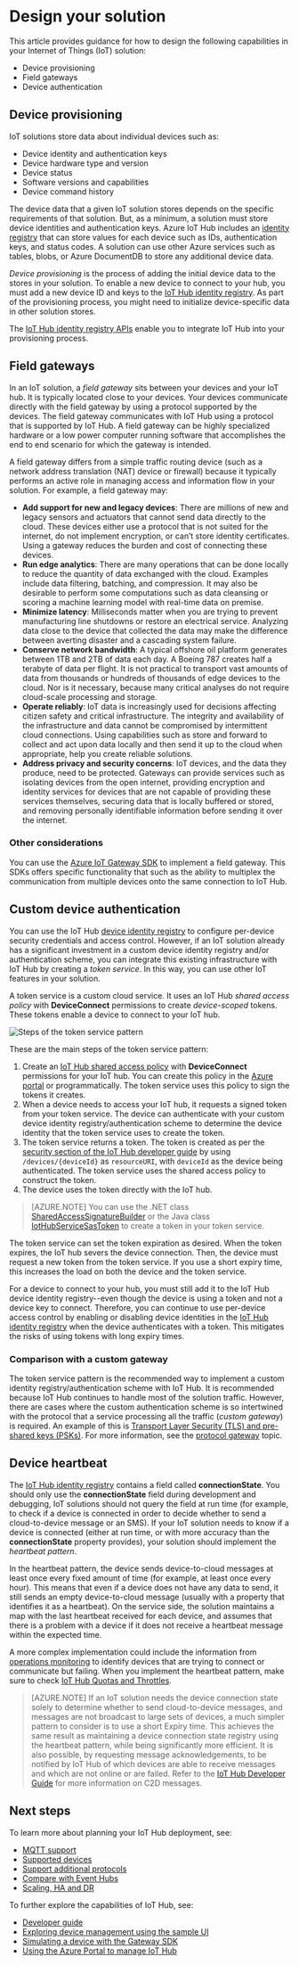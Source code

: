 <properties
 pageTitle="IoT Hub solution guidance | Microsoft Azure"
 description="Guidance topics on gateways, device provisioning, and authentication for developing IoT solutions using Azure IoT Hub."
 services="iot-hub"
 documentationCenter=""
 authors="dominicbetts"
 manager="timlt"
 editor=""/>

<tags
 ms.service="iot-hub"
 ms.devlang="na"
 ms.topic="article"
 ms.tgt_pltfrm="na"
 ms.workload="na"
 ms.date="04/29/2016"
 ms.author="dobett"/>

# Design your solution

This article provides guidance for how to design the following capabilities in your Internet of Things (IoT) solution:

- Device provisioning
- Field gateways
- Device authentication

## Device provisioning

IoT solutions store data about individual devices such as:

- Device identity and authentication keys
- Device hardware type and version
- Device status
- Software versions and capabilities
- Device command history

The device data that a given IoT solution stores depends on the specific requirements of that solution. But, as a minimum, a solution must store device identities and authentication keys. Azure IoT Hub includes an [identity registry][lnk-devguide-identityregistry] that can store values for each device such as IDs, authentication keys, and status codes. A solution can use other Azure services such as tables, blobs, or Azure DocumentDB to store any additional device data.

*Device provisioning* is the process of adding the initial device data to the stores in your solution. To enable a new device to connect to your hub, you must add a new device ID and keys to the
[IoT Hub identity registry][lnk-devguide-identityregistry]. As part of the provisioning process, you might need to initialize device-specific data in other solution stores.

The [IoT Hub identity registry APIs][lnk-devguide-identityregistry] enable you to integrate IoT Hub into your provisioning process.

## Field gateways

In an IoT solution, a *field gateway* sits between your devices and your IoT hub. It is typically located close to your devices. Your devices communicate directly with the field gateway by using a protocol supported by the devices. The field gateway communicates with IoT Hub using a protocol that is supported by IoT Hub. A field gateway can be highly specialized hardware or a low power computer running software that accomplishes the end to end scenario for which the gateway is intended.

A field gateway differs from a simple traffic routing device (such as a network address translation (NAT) device or firewall) because it typically performs an active role in managing access and information flow in your solution. For example, a field gateway may:

- **Add support for new and legacy devices**: There are millions of new and legacy sensors and actuators that cannot send data directly to the cloud. These devices either use a protocol that is not suited for the internet, do not implement encryption, or can’t store identity certificates.  Using a gateway reduces the burden and cost of connecting these devices.
- **Run edge analytics**: There are many operations that can be done locally to reduce the quantity of data exchanged with the cloud. Examples include data filtering, batching, and compression. It may also be desirable to perform some computations such as data cleansing or scoring a machine learning model with real-time data on premise.
- **Minimize latency**: Milliseconds matter when you are trying to prevent manufacturing line shutdowns or restore an electrical service. Analyzing data close to the device that collected the data may make the difference between averting disaster and a cascading system failure.
- **Conserve network bandwidth**: A typical offshore oil platform generates between 1TB and 2TB of data each day. A Boeing 787 creates half a terabyte of data per flight. It is not practical to transport vast amounts of data from thousands or hundreds of thousands of edge devices to the cloud. Nor is it necessary, because many critical analyses do not require cloud-scale processing and storage.
- **Operate reliably**: IoT data is increasingly used for decisions affecting citizen safety and critical infrastructure. The integrity and availability of the infrastructure and data cannot be compromised by intermittent cloud connections. Using capabilities such as store and forward to collect and act upon data locally and then send it up to the cloud when appropriate, help you create reliable solutions.
- **Address privacy and security concerns**: IoT devices, and the data they produce, need to be protected. Gateways can provide services such as isolating devices from the open internet, providing encryption and identity services for devices that are not capable of providing these services themselves, securing data that is locally buffered or stored, and removing personally identifiable information before sending it over the internet.

### Other considerations

You can use the [Azure IoT Gateway SDK][lnk-gateway-sdk] to implement a field gateway. This SDKs offers specific functionality that such as the ability to multiplex the communication from multiple devices onto the same connection to IoT Hub.

## Custom device authentication

You can use the IoT Hub [device identity registry][lnk-devguide-identityregistry] to configure per-device security credentials and access control. However, if an IoT solution already has a significant investment in a custom device identity registry and/or authentication scheme, you can integrate this existing infrastructure with IoT Hub by creating a *token service*. In this way, you can use other IoT features in your solution.

A token service is a custom cloud service. It uses an IoT Hub *shared access policy* with **DeviceConnect** permissions to create *device-scoped* tokens. These tokens enable a device to connect to your IoT hub.

  ![Steps of the token service pattern][img-tokenservice]

These are the main steps of the token service pattern:

1. Create an [IoT Hub shared access policy][lnk-devguide-security] with **DeviceConnect** permissions for your IoT hub. You can create this policy in the [Azure portal][lnk-portal] or programmatically. The token service uses this policy to sign the tokens it creates.
2. When a device needs to access your IoT hub, it requests a signed token from your token service. The device can authenticate with your custom device identity registry/authentication scheme to determine the device identity that the token service uses to create the token.
3. The token service returns a token. The token is created as per the [security section of the IoT Hub developer guide][lnk-devguide-security] by using `/devices/{deviceId}` as `resourceURI`, with `deviceId` as the device being authenticated. The token service uses the shared access policy to construct the token.
4. The device uses the token directly with the IoT hub.

> [AZURE.NOTE] You can use the .NET class [SharedAccessSignatureBuilder][lnk-dotnet-sas] or the Java class [IotHubServiceSasToken][lnk-java-sas] to create a token in your token service.

The token service can set the token expiration as desired. When the token expires, the IoT hub severs the device connection. Then, the device must request a new token from the token service. If you use a short expiry time, this increases the load on both the device and the token service.

For a device to connect to your hub, you must still add it to the IoT Hub device identity registry--even though the device is using a token and not a device key to connect. Therefore, you can continue to use per-device access control by enabling or disabling device identities in the [IoT Hub identity registry][lnk-devguide-identityregistry] when the device authenticates with a token. This mitigates the risks of using tokens with long expiry times.

### Comparison with a custom gateway

The token service pattern is the recommended way to implement a custom identity registry/authentication scheme with IoT Hub. It is recommended because IoT Hub continues to handle most of the solution traffic. However, there are cases where the custom authentication scheme is so intertwined with the protocol that a service processing all the traffic (*custom gateway*) is required. An example of this is [Transport Layer Security (TLS) and pre-shared keys (PSKs)][lnk-tls-psk]. For more information, see the [protocol gateway][lnk-gateway] topic.

## Device heartbeat <a id="heartbeat"></a>

The [IoT Hub identity registry][lnk-devguide-identityregistry] contains a field called **connectionState**. You should only use the **connectionState** field during development and debugging, IoT solutions should not query the field at run time (for example, to check if a device is connected in order to decide whether to send a cloud-to-device message or an SMS).
If your IoT solution needs to know if a device is connected (either at run time, or with more accuracy than the **connectionState** property provides), your solution should implement the *heartbeat pattern*.

In the heartbeat pattern, the device sends device-to-cloud messages at least once every fixed amount of time (for example, at least once every hour). This means that even if a device does not have any data to send, it still sends an empty device-to-cloud message (usually with a property that identifies it as a heartbeat). On the service side, the solution maintains a map with the last heartbeat received for each device, and assumes that there is a problem with a device if it does not receive a heartbeat message within the expected time.

A more complex implementation could include the information from [operations monitoring][lnk-devguide-opmon] to identify devices that are trying to connect or communicate but failing. When you implement the heartbeat pattern, make sure to check [IoT Hub Quotas and Throttles][].

> [AZURE.NOTE] If an IoT solution needs the device connection state solely to determine whether to send cloud-to-device messages, and messages are not broadcast to large sets of devices, a much simpler pattern to consider is to use a short Expiry time. This achieves the same result as maintaining a device connection state registry using the heartbeat pattern, while being significantly more efficient. It is also possible, by requesting message acknowledgements, to be notified by IoT Hub of which devices are able to receive messages and which are not online or are failed. Refer to the [IoT Hub Developer Guide][lnk-devguide-messaging] for more information on C2D messages.

## Next steps

To learn more about planning your IoT Hub deployment, see:

- [MQTT support][lnk-mqtt]
- [Supported devices][lnk-devices]
- [Support additional protocols][lnk-protocols]
- [Compare with Event Hubs][lnk-compare]
- [Scaling, HA and DR][lnk-scaling]

To further explore the capabilities of IoT Hub, see:

- [Developer guide][lnk-devguide]
- [Exploring device management using the sample UI][lnk-dmui]
- [Simulating a device with the Gateway SDK][lnk-gateway]
- [Using the Azure Portal to manage IoT Hub][lnk-portal-manage]

[img-tokenservice]: ./media/iot-hub-guidance/tokenservice.png

[lnk-devguide-identityregistry]: iot-hub-devguide.md#identityregistry
[lnk-devguide-opmon]: iot-hub-operations-monitoring.md

[lnk-device-sdks]: iot-hub-sdks-summary.md
[lnk-devguide-security]: iot-hub-devguide.md#security
[lnk-tls-psk]: https://tools.ietf.org/html/rfc4279
[lnk-gateway]: iot-hub-protocol-gateway.md

[lnk-get-started]: iot-hub-csharp-csharp-getstarted.md
[lnk-what-is-hub]: iot-hub-what-is-iot-hub.md
[lnk-portal]: https://portal.azure.com
[lnk-throttles-quotas]: ../azure-subscription-service-limits.md/#iot-hub-limits
[lnk-devguide-antispoofing]: iot-hub-devguide.md#antispoofing
[lnk-devguide-protocol]: iot-hub-devguide.md#amqpvshttp
[lnk-devguide-messaging]: iot-hub-devguide.md#messaging
[lnk-dotnet-sas]: https://msdn.microsoft.com/library/microsoft.azure.devices.common.security.sharedaccesssignaturebuilder.aspx
[lnk-java-sas]: http://azure.github.io/azure-iot-sdks/java/service/api_reference/com/microsoft/azure/iot/service/auth/IotHubServiceSasToken.html
[IoT Hub Quotas and Throttles]: iot-hub-devguide.md#throttling
[lnk-gateway-sdk]: https://github.com/Azure/azure-iot-gateway-sdk

[lnk-mqtt]: iot-hub-mqtt-support.md
[lnk-devices]: iot-hub-tested-configurations.md
[lnk-protocols]: iot-hub-protocol-gateway.md
[lnk-compare]: iot-hub-compare-event-hubs.md
[lnk-scaling]: iot-hub-scaling.md
[lnk-devguide]: iot-hub-devguide.md
[lnk-dmui]: iot-hub-device-management-ui-sample.md
[lnk-gateway]: iot-hub-linux-gateway-sdk-simulated-device.md
[lnk-portal-manage]: iot-hub-manage-through-portal.md